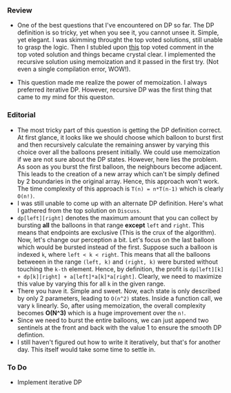 ### Review
* One of the best questions that I've encountered on DP so far. The DP definition is so tricky, yet when you see it, you cannot  unsee it. Simple, yet elegant. I was skimming throught the top voted solutions, still unable to grasp the logic. Then I       stubled upon [this](https://leetcode.com/problems/burst-balloons/discuss/76228/Share-some-analysis-and-explanations/167308)     top voted comment in the top voted solution and things became crystal clear. I implemented the recursive solution using         memoization and it passed in the first try. (Not even a single compilation error, WOW!).

* This question made me realize the power of memoization. I always preferred iterative DP. However, recursive DP was the first thing that came to my mind for this queston.


### Editorial
* The most tricky part of this question is getting the DP definition correct. At first glance, it looks like we should choose which balloon to burst first and then recursively calculate the remaining answer by varying this choice over all the balloons present initially. We could use memoization if we are not sure about the DP states. However, here lies the problem. As soon as you burst the first balloon, the neighbours become adjacent. This leads to the creation of a new array which can't be simply defined by 2 boundaries in the original array. Hence, this approach won't work. The time complexity of this approach is `T(n) = n*T(n-1)` which is clearly `O(n!)`. 
* I was still unable to come up with an alternate  DP definition. Here's what I gathered from the top solution on `Discuss`.
* `dp[left][right]` denotes the maximum amount that you can collect by bursting **all** the balloons in that range **except** `left` and `right`. This means that endpoints are exclusive (This is the crux of the algorithm). Now, let's change our perception a bit. Let's focus on the last balloon which would be bursted instead of the first. Suppose such a balloon is indexed `k`, where `left < k < right`. This means that all the balloons betweeen in the range `(left, k)` and `(right, k)` were bursted without touching the `k-th` element. Hence, by definition, the profit is `dp[left][k] + dp[k][right] + a[left]*a[k]*a[right]`. Clearly, we need to maximize this value by varying this for all `k` in the given range.
* There you have it. Simple and sweet. Now, each state is only described by only 2 parameters, leading to `O(n^2)` states. Inside a function call, we vary `k` linearly. So, after using memoization, the overall complexity becomes **O(N^3)** which is a huge improvement over the `n!`.
* Since we need to burst the entire balloons, we can just append two sentinels at the front and back with the value 1 to ensure the smooth DP defintion.
* I still haven't figured out how to write it iteratively, but that's for another day. This itself would take some time to settle in.

### To Do 
* Implement iterative DP
